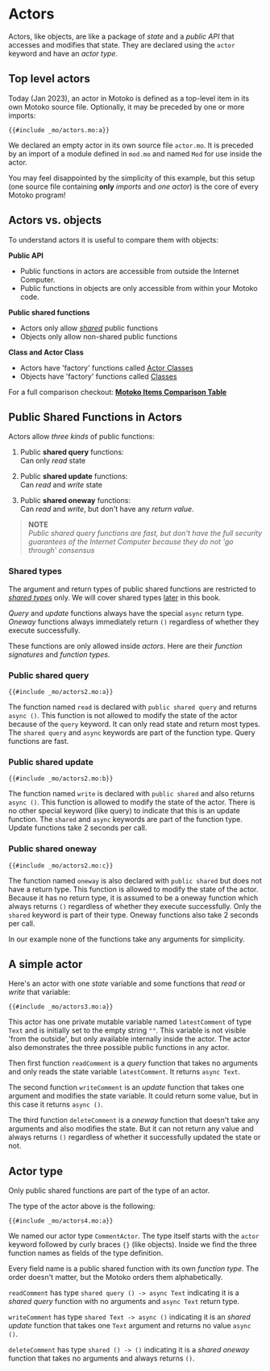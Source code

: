 # Actors

Actors, like objects, are like a package of *state* and a *public API* that accesses and modifies that state. They are declared using the `actor` keyword and have an *actor type*. 

## Top level actors
Today (Jan 2023), an actor in Motoko is defined as a top-level item in its own Motoko source file. Optionally, it may be preceded by one or more imports:

```motoko
{{#include _mo/actors.mo:a}}
```

We declared an empty actor in its own source file `actor.mo`. It is preceded by an import of a module defined in `mod.mo` and named `Mod` for use inside the actor.

You may feel disappointed by the simplicity of this example, but this setup (one source file containing **only** *imports* and *one actor*) is the core of every Motoko program!

## Actors vs. objects
To understand actors it is useful to compare them with objects:

**Public API**  
- Public functions in actors are accessible from outside the Internet Computer.
- Public functions in objects are only accessible from within your Motoko code.

**Public shared functions**  
- Actors only allow *[shared](#public-shared-functions-in-actors)* public functions
- Objects only allow non-shared public functions

**Class and Actor Class**
- Actors have 'factory' functions called [Actor Classes](/internet-computer-programming-concepts/actor-classes.html)
- Objects have 'factory' functions called [Classes](/common-programming-concepts/objects-and-classes/classes.html)

For a full comparison checkout: [**Motoko Items Comparison Table**](https://docs.google.com/spreadsheets/d/1IqgPi9I9EmoknJBzzxea_7dN9WRwtFle7Y99UURXC7Y/edit?usp=sharing)


## Public Shared Functions in Actors
Actors allow *three kinds* of public functions:

1. Public **shared query** functions:  
Can only *read* state

1. Public **shared update** functions:  
Can *read* and *write* state

1. Public **shared oneway** functions:  
Can *read* and *write*, but don't have any *return value*.

> **NOTE**  
> *Public shared query functions are fast, but don't have the full security guarantees of the Internet Computer because they do not 'go through' consensus*

### Shared types
The argument and return types of public shared functions are restricted to *[shared types](/internet-computer-programming-concepts/shared-types.html)* only. We will cover shared types [later](/internet-computer-programming-concepts/shared-types.html) in this book.

*Query* and *update* functions always have the special `async` return type.  
*Oneway* functions always immediately return `()` regardless of whether they execute successfully.  

These functions are only allowed inside *actors*. Here are their *function signatures* and *function types*.

### Public shared query
```motoko
{{#include _mo/actors2.mo:a}}
``` 

The function named `read` is declared with `public shared query` and returns `async ()`. This function is not allowed to modify the state of the actor because of the `query` keyword. It can only read state and return most types. The `shared query` and `async` keywords are part of the function type. Query functions are fast.

### Public shared update
```motoko
{{#include _mo/actors2.mo:b}}
``` 

The function named `write` is declared with `public shared` and also returns `async ()`. This function is allowed to modify the state of the actor. There is no other special keyword (like query) to indicate that this is an update function. The `shared` and `async` keywords are part of the function type. Update functions take 2 seconds per call. 

### Public shared oneway
```motoko
{{#include _mo/actors2.mo:c}}
``` 

The function named `oneway` is also declared with `public shared` but does not have a return type. This function is allowed to modify the state of the actor. Because it has no return type, it is assumed to be a oneway function which always returns `()` regardless of whether they execute successfully. Only the `shared` keyword is part of their type. Oneway functions also take 2 seconds per call. 

In our example none of the functions take any arguments for simplicity.

## A simple actor
Here's an actor with one *state* variable and some functions that *read* or *write* that variable:

```motoko
{{#include _mo/actors3.mo:a}}
```

This actor has one private mutable variable named `latestComment` of type `Text` and is initially set to the empty string `""`. This variable is not visible 'from the outside', but only available internally inside the actor. The actor also demonstrates the three possible public functions in any actor. 

Then first function `readComment` is a *query* function that takes no arguments and only reads the state variable `latestComment`. It returns `async Text`.

The second function `writeComment` is an *update* function that takes one argument and modifies the state variable. It could return some value, but in this case it returns `async ()`.

The third function `deleteComment` is a *oneway* function that doesn't take any arguments and also modifies the state. But it can not return any value and always returns `()` regardless of whether it successfully updated the state or not.

## Actor type
Only public shared functions are part of the type of an actor. 

The type of the actor above is the following:

```motoko
{{#include _mo/actors4.mo:a}}
```

We named our actor type `CommentActor`. The type itself starts with the `actor` keyword followed by curly braces `{}` (like objects). Inside we find the three function names as fields of the type definition. 

Every field name is a public shared function with its own *function type*. The order doesn't matter, but the Motoko orders them alphabetically.

`readComment` has type `shared query () -> async Text` indicating it is a *shared query* function with no arguments and `async Text` return type.

`writeComment` has type `shared Text -> async ()` indicating it is an *shared update* function that takes one `Text` argument and returns no value `async ()`.

`deleteComment` has type `shared () -> ()` indicating it is a *shared oneway* function that takes no arguments and always returns `()`.